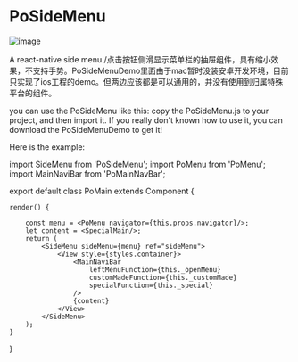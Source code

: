 # PoSideMenu

 ![image](https://github.com/pofabs/PoSideMenu/open.png)

A react-native side menu /点击按钮侧滑显示菜单栏的抽屉组件，具有缩小效果，不支持手势。PoSideMenuDemo里面由于mac暂时没装安卓开发环境，目前只实现了ios工程的demo。但两边应该都是可以通用的，并没有使用到归属特殊平台的组件。

you can use the PoSideMenu like this: copy the PoSideMenu.js to your project, and then import it. If you really don't known how to use it, you can download the PoSideMenuDemo to get it!

Here is the example:

import SideMenu from 'PoSideMenu';
import PoMenu from 'PoMenu';
import MainNaviBar from 'PoMainNavBar';


export default class PoMain extends Component {

    render() {

        const menu = <PoMenu navigator={this.props.navigator}/>;
        let content = <SpecialMain/>;
        return (
            <SideMenu sideMenu={menu} ref="sideMenu">
                <View style={styles.container}>
                    <MainNaviBar
                        leftMenuFunction={this._openMenu}
                        customMadeFunction={this._customMade}
                        specialFunction={this._special}
                    />
                    {content}
                </View>
            </SideMenu>
        );
    }
}
